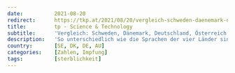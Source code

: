 ```yaml
---
date:          2021-08-20
redirect:      https://tkp.at/2021/08/20/vergleich-schweden-daenemark-deutschland-oesterreich/
title:         tp - Science & Technology
subtitle:      'Vergleich: Schweden, Dänemark, Deutschland, Österreich'
description:   'So unterschiedlich wie die Sprachen der vier Länder sind auch die Corona Maßnahmen. Wobei – die Sprachen sind nur in Österreich und Deutschland so ziemlich gleich und die Corona Maßnahmen in Wien, München und Berlin auch. Dänemark und Schweden sind uns zwar sprachlich ähnlich, corona-istisch sind sie teils gleich und gleichzeitig sind Welten dazwischen. Gleich …'
country:       [SE, DK, DE, AU]
categories:    [Zahlen, Impfung]
tags:          [sterblichkeit]
---
```

